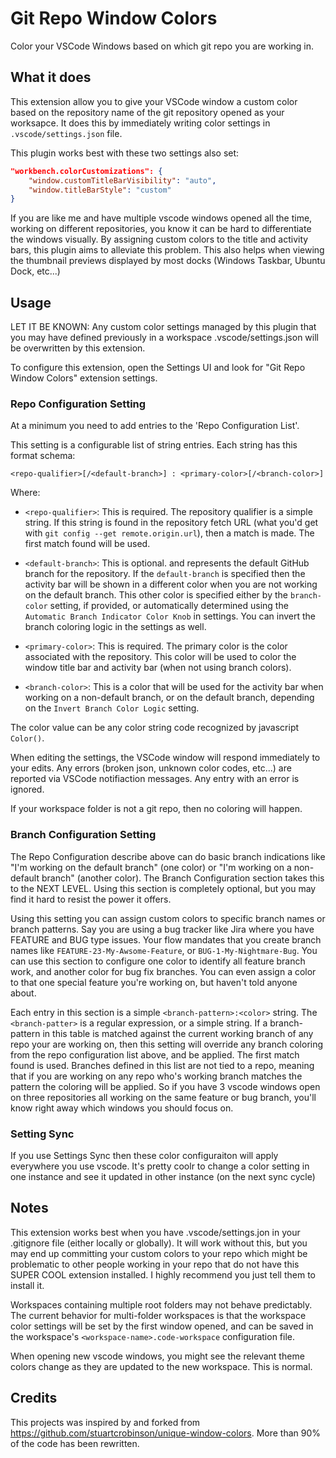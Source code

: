 # Git Repo Window Colors

Color your VSCode Windows based on which git repo you are working in.

## What it does

This extension allow you to give your VSCode window a custom color based on the repository name of the git repository opened as your worksapce.  It does this by immediately writing color settings in `.vscode/settings.json` file.

This plugin works best with these two settings also set:

```json
"workbench.colorCustomizations": {
    "window.customTitleBarVisibility": "auto",
    "window.titleBarStyle": "custom"
}
```

If you are like me and have multiple vscode windows opened all the time, working on different repositories, you know it can be hard to differentiate the windows visually.  By assigning custom colors to the title and activity bars, this plugin aims to alleviate this problem.  This also helps when viewing the thumbnail previews displayed by most docks (Windows Taskbar, Ubuntu Dock, etc...)

## Usage

LET IT BE KNOWN: Any custom color settings managed by this plugin that you may have defined previously in a workspace .vscode/settings.json will be overwritten by this extension.

To configure this extension, open the Settings UI and look for "Git Repo Window Colors" extension settings. 

### Repo Configuration Setting

At a minimum you need to add entries to the 'Repo Configuration List'.

This setting is a configurable list of string entries.  Each string has this format schema:

`<repo-qualifier>[/<default-branch>] : <primary-color>[/<branch-color>]`

Where:

- `<repo-qualifier>`: This is required. The repository qualifier is a simple string. If this string is found in the repository fetch URL (what you'd get with `git config --get remote.origin.url`), then a match is made.  The first match found  will be used.
  
- `<default-branch>`: This is optional. and represents the default GitHub branch for the repository. If the `default-branch` is specified then the activity bar will be shown in a different color when you are not working on the default branch. This other color is specified either by the `branch-color` setting, if provided, or automatically determined using the `Automatic Branch Indicator Color Knob` in settings. You can invert the branch coloring logic in the settings as well.

- `<primary-color>`: This is required.  The primary color is the color associated with the repository.  This color will be used to color the window title bar and activity bar (when not using branch colors).

- `<branch-color>`: This is a color that will be used for the activity bar when working on a non-default branch, or on the default branch, depending on the `Invert Branch Color Logic` setting.

The color value can be any color string code recognized by javascript `Color()`.  

When editing the settings, the VSCode window will respond immediately to your edits.  Any errors (broken json, unknown color codes, etc...) are reported via VSCode notifiaction messages. Any entry with an error is ignored.

If your workspace folder is not a git repo, then no coloring will happen.

### Branch Configuration Setting

The Repo Configuration describe above can do basic branch indications like "I'm working on the default branch" (one color) or "I'm working on a non-default branch" (another color).  The Branch Configuration section takes this to the NEXT LEVEL. Using this section is completely optional, but you may find it hard to resist the power it offers.

Using this setting you can assign custom colors to specific branch names or branch patterns.  Say you are using a bug tracker like Jira where you have FEATURE and BUG type issues.  Your flow mandates that you create branch names like `FEATURE-23-My-Awsome-Feature`, or `BUG-1-My-Nightmare-Bug`.  You can use this section to configure one color to identify all feature branch work, and another color for bug fix branches.  You can even assign a color to that one special feature you're working on, but haven't told anyone about.

Each entry in this section is a simple `<branch-pattern>:<color>` string. The `<branch-patter>` is a regular expression, or a simple string.  If a branch-pattern in this table is matched against the current working branch of any repo your are working on, then this setting will override any branch coloring from the repo configuration list above, and be applied. The first match found is used. Branches defined in this list are not tied to a repo, meaning that if you are working on any repo who's working branch matches the pattern the coloring will be applied.  So if you have 3 vscode windows open on three repositories all working on the same feature or bug branch, you'll know right away which windows you should focus on.

### Setting Sync

If you use Settings Sync then these color configuraiton will apply everywhere you use vscode.  It's pretty coolr to change a color setting in one instance and see it updated in other instance (on the next sync cycle)

## Notes

This extension works best when you have .vscode/settings.jon in your .gitignore file (either locally or globally).  It will work without this, but you may end up committing your custom colors to your repo which might be problematic to other people working in your repo that do not have this SUPER COOL extension installed.  I highly recommend you just tell them to install it.

Workspaces containing multiple root folders may not behave predictably.  The current behavior for multi-folder workspaces is that the workspace color settings will be set by the first window opened, and can be saved in the workspace's `<workspace-name>.code-workspace` configuration file.

When opening new vscode windows, you might see the relevant theme colors change as they are updated to the new workspace.  This is normal.

## Credits

This projects was inspired by and forked from https://github.com/stuartcrobinson/unique-window-colors.  More than 90% of the code has been rewritten.

